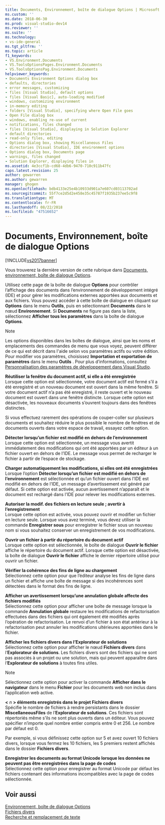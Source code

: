 ```yaml
---
title: Documents, Environnement, boîte de dialogue Options | Microsoft Docs
ms.custom: ''
ms.date: 2018-06-30
ms.prod: visual-studio-dev14
ms.reviewer: ''
ms.suite: ''
ms.technology:
- vs-ide-general
ms.tgt_pltfrm: ''
ms.topic: article
f1_keywords:
- VS.Environment.Documents
- VS.ToolsOptionsPages.Environment.Documents
- VS.ToolsOptionsPag.Environment.Documents
helpviewer_keywords:
- Documents Environment Options dialog box
- defaults, directories
- error messages, customizing
- files [Visual Studio], default options
- files [Visual Basic], auto-loading modified
- windows, customizing environment
- in-memory editing
- folders [Visual Studio], specifying where Open File goes
- Open File dialog box
- windows, enabling re-use of current
- notifications, files changed
- files [Visual Studio], displaying in Solution Explorer
- default directories
- read-only files, editing
- Options dialog box, showing Miscellaneous Files
- directories [Visual Studio], IDE environment options
- Options dialog box, Documents page
- warnings, files changed
- Solution Explorer, displaying files in
ms.assetid: 4e3ccf1b-cd68-4db6-9470-710c911b47fc
caps.latest.revision: 25
author: gewarren
ms.author: gewarren
manager: ghogen
ms.openlocfilehash: bdb4133e25e4b10933d901a7e607cd03113702ad
ms.sourcegitcommit: 55f7ce2d5d2e458e35c45787f1935b237ee5c9f8
ms.translationtype: MT
ms.contentlocale: fr-FR
ms.lasthandoff: 08/22/2018
ms.locfileid: "47516652"
---
```

# <a name="documents-environment-options-dialog-box"></a>Documents, Environnement, boîte de dialogue Options
[!INCLUDE[vs2017banner](../../includes/vs2017banner.md)]

Vous trouverez la dernière version de cette rubrique dans [Documents, environnement, boîte de dialogue Options](https://docs.microsoft.com/visualstudio/ide/reference/documents-environment-options-dialog-box).  
  
  
Utilisez cette page de la boîte de dialogue **Options** pour contrôler l’affichage des documents dans l’environnement de développement intégré (IDE) et pour gérer les modifications externes apportées aux documents et aux fichiers. Vous pouvez accéder à cette boîte de dialogue en cliquant sur **Options** dans le menu **Outils**, puis en sélectionnant **Documents** dans le nœud **Environnement**. Si **Documents** ne figure pas dans la liste, sélectionnez **Afficher tous les paramètres** dans la boîte de dialogue **Options**.  
  
> [!NOTE]
>  Les options disponibles dans les boîtes de dialogue, ainsi que les noms et emplacements des commandes de menu que vous voyez, peuvent différer de ce qui est décrit dans l'aide selon vos paramètres actifs ou votre édition. Pour modifier vos paramètres, choisissez **Importation et exportation de paramètres** dans le menu **Outils** . Pour plus d’informations, consultez [Personnalisation des paramètres de développement dans Visual Studio](http://msdn.microsoft.com/en-us/22c4debb-4e31-47a8-8f19-16f328d7dcd3).  
  
 **Réutiliser la fenêtre du document actif, si elle a été enregistrée**  
 Lorsque cette option est sélectionnée, votre document actif est fermé s’il a été enregistré et un nouveau document est ouvert dans la même fenêtre. Si votre document actif n’a pas été enregistré, il reste ouvert et le nouveau document est ouvert dans une fenêtre distincte. Lorsque cette option est désactivée, les nouveaux documents s’ouvrent toujours dans des fenêtres distinctes.  
  
 Si vous effectuez rarement des opérations de couper-coller sur plusieurs documents et souhaitez réduire le plus possible le nombre de fenêtres et de documents ouverts dans votre espace de travail, essayez cette option.  
  
 **Détecter lorsqu’un fichier est modifié en dehors de l’environnement**  
 Lorsque cette option est sélectionnée, un message vous avertit immédiatement des modifications qui ont été apportées par un éditeur à un fichier ouvert en dehors de l’IDE. Le message vous permet de recharger le fichier à partir de l’espace de stockage.  
  
 **Charger automatiquement les modifications, si elles ont été enregistrées**  
 Lorsque l’option **Détecter lorsqu’un fichier est modifié en dehors de l’environnement** est sélectionnée et qu’un fichier ouvert dans l’IDE est modifié en dehors de l’IDE, un message d’avertissement est généré par défaut. Si cette option est activée, aucun avertissement n’apparaît et le document est rechargé dans l’IDE pour relever les modifications externes.  
  
 **Autoriser la modif. des fichiers en lecture seule ; avertir à l’enregistrement**  
 Lorsque cette option est activée, vous pouvez ouvrir et modifier un fichier en lecture seule. Lorsque vous avez terminé, vous devez utiliser la commande **Enregistrer sous** pour enregistrer le fichier sous un nouveau nom si vous souhaitez conserver un enregistrement de vos modifications.  
  
 **Ouvrir un fichier à partir du répertoire du document actif**  
 Lorsque cette option est sélectionnée, le boîte de dialogue **Ouvrir le fichier** affiche le répertoire du document actif. Lorsque cette option est désactivée, la boîte de dialogue **Ouvrir le fichier** affiche le dernier répertoire utilisé pour ouvrir un fichier.  
  
 **Vérifier la cohérence des fins de ligne au chargement**  
 Sélectionnez cette option pour que l’éditeur analyse les fins de ligne dans un fichier et affiche une boîte de message si des incohérences sont détectées dans le format des fins de ligne.  
  
 **Afficher un avertissement lorsqu’une annulation globale affecte des fichiers modifiés**  
 Sélectionnez cette option pour afficher une boîte de message lorsque la commande **Annulation globale** restaure les modifications de refactorisation effectuées dans des fichiers qui ont également été modifiés après l’opération de refactorisation. Le renvoi d’un fichier à son état antérieur à la refactorisation peut annuler les modifications ultérieures apportées dans le fichier.  
  
 **Afficher les fichiers divers dans l’Explorateur de solutions**  
 Sélectionnez cette option pour afficher le nœud **Fichiers divers** dans l’**Explorateur de solutions**. Les fichiers divers sont des fichiers qui ne sont pas associés à un projet ou une solution, mais qui peuvent apparaître dans l’**Explorateur de solutions** à toutes fins utiles.  
  
> [!NOTE]
>  Sélectionnez cette option pour activer la commande **Afficher dans le navigateur** dans le menu **Fichier** pour les documents web non inclus dans l’application web active.  
  
 **\<** *n* **> éléments enregistrés dans le projet Fichiers divers**  
 Spécifie le nombre de fichiers à rendre persistants dans le dossier **MiscellaneousFiles** de l’**Explorateur de solutions**. Ces fichiers sont répertoriés même s’ils ne sont plus ouverts dans un éditeur. Vous pouvez spécifier n’importe quel nombre entier compris entre 0 et 256. Le nombre par défaut est 0.  
  
 Par exemple, si vous définissez cette option sur 5 et avez ouvert 10 fichiers divers, lorsque vous fermez les 10 fichiers, les 5 premiers restent affichés dans le dossier **Fichiers divers**.  
  
 **Enregistrer les documents au format Unicode lorsque les données ne peuvent pas être enregistrées dans la page de codes**  
 Sélectionnez cette option pour enregistrer au format Unicode par défaut les fichiers contenant des informations incompatibles avec la page de codes sélectionnée.  
  
## <a name="see-also"></a>Voir aussi  
 [Environnement, boîte de dialogue Options](../../ide/reference/environment-options-dialog-box.md)   
 [Fichiers divers](../../ide/reference/miscellaneous-files.md)   
 [Recherche et remplacement de texte](../../ide/finding-and-replacing-text.md)



